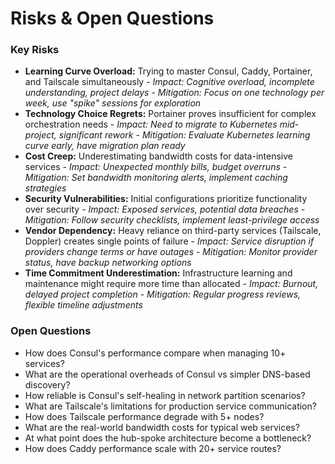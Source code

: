 # Risks & Open Questions

### Key Risks

- **Learning Curve Overload:** Trying to master Consul, Caddy, Portainer, and Tailscale simultaneously - *Impact: Cognitive overload, incomplete understanding, project delays* - *Mitigation: Focus on one technology per week, use "spike" sessions for exploration*
- **Technology Choice Regrets:** Portainer proves insufficient for complex orchestration needs - *Impact: Need to migrate to Kubernetes mid-project, significant rework* - *Mitigation: Evaluate Kubernetes learning curve early, have migration plan ready*
- **Cost Creep:** Underestimating bandwidth costs for data-intensive services - *Impact: Unexpected monthly bills, budget overruns* - *Mitigation: Set bandwidth monitoring alerts, implement caching strategies*
- **Security Vulnerabilities:** Initial configurations prioritize functionality over security - *Impact: Exposed services, potential data breaches* - *Mitigation: Follow security checklists, implement least-privilege access*
- **Vendor Dependency:** Heavy reliance on third-party services (Tailscale, Doppler) creates single points of failure - *Impact: Service disruption if providers change terms or have outages* - *Mitigation: Monitor provider status, have backup networking options*
- **Time Commitment Underestimation:** Infrastructure learning and maintenance might require more time than allocated - *Impact: Burnout, delayed project completion* - *Mitigation: Regular progress reviews, flexible timeline adjustments*

### Open Questions

- How does Consul's performance compare when managing 10+ services?
- What are the operational overheads of Consul vs simpler DNS-based discovery?
- How reliable is Consul's self-healing in network partition scenarios?
- What are Tailscale's limitations for production service communication?
- How does Tailscale performance degrade with 5+ nodes?
- What are the real-world bandwidth costs for typical web services?
- At what point does the hub-spoke architecture become a bottleneck?
- How does Caddy performance scale with 20+ service routes?